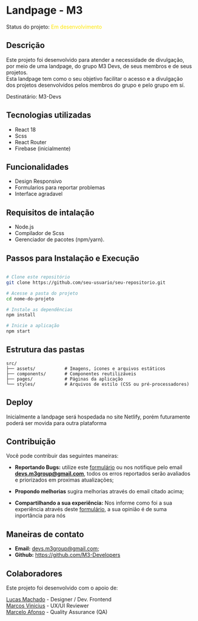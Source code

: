 # Landpage - M3

Status do projeto: <span style="color: rgb(255, 230, 0)">Em desenvolvimento</span>

## Descrição

Este projeto foi desenvolvido para atender a necessidade de divulgação, por meio de uma landpage, do grupo M3 Devs, de seus membros e de seus projetos. <br/>
Esta landpage tem como o seu objetivo facilitar o acesso e a divulgação dos projetos desenvolvidos pelos membros do grupo e pelo grupo em sí.

Destinatário: M3-Devs

<!-- Link para a landpage:  -->

## Tecnologias utilizadas

- React 18
- Scss
- React Router
- Firebase (inicialmente)

## Funcionalidades

- Design Responsivo
- Formularios para reportar problemas
- Interface agradavel

## Requisitos de intalação

- Node.js
- Compilador de Scss
- Gerenciador de pacotes (npm/yarn).

## Passos para Instalação e Execução

```bash

# Clone este repositório
git clone https://github.com/seu-usuario/seu-repositorio.git

# Acesse a pasta do projeto
cd nome-do-projeto

# Instale as dependências
npm install

# Inicie a aplicação
npm start
```

## Estrutura das pastas

```plaintext
src/
├── assets/           # Imagens, ícones e arquivos estáticos
├── components/       # Componentes reutilizáveis
├── pages/            # Páginas da aplicação
└── styles/           # Arquivos de estilo (CSS ou pré-processadores)
```

## Deploy

Inicialmente a landpage será hospedada no site Netlify, porém futuramente poderá ser movida para outra plataforma

## Contribuição

Você pode contribuir das seguintes maneiras:
- **Reportando Bugs:** utilize este [formulário]() ou nos notifique pelo email **devs.m3group@gmail.com**, todos os erros reportados serão avaliados e priorizados em proximas atualizações;

- **Propondo melhorias** sugira melhorias através do email citado acima;

- **Compartilhando a sua experiência:** Nos informe como foi a sua experiência através deste [formulário](), a sua opinião é de suma inportância para nós


## Maneiras de contato

- **Email:** devs.m3group@gmail.com;
- **Github:** https://github.com/M3-Developers

## Colaboradores

Este projeto foi desenvolvido com o apoio de:

[Lucas Machado](https://github.com/Dev-Machado05) - Designer / Dev. Frontend <br/>
[Marcos Vinicius](https://github.com/MarcosAmorim-dev) - UX/UI Reviewer<br/> 
[Marcelo Afonso](https://github.com/MarceloAfonso-dev) - Quality Assurance (QA)